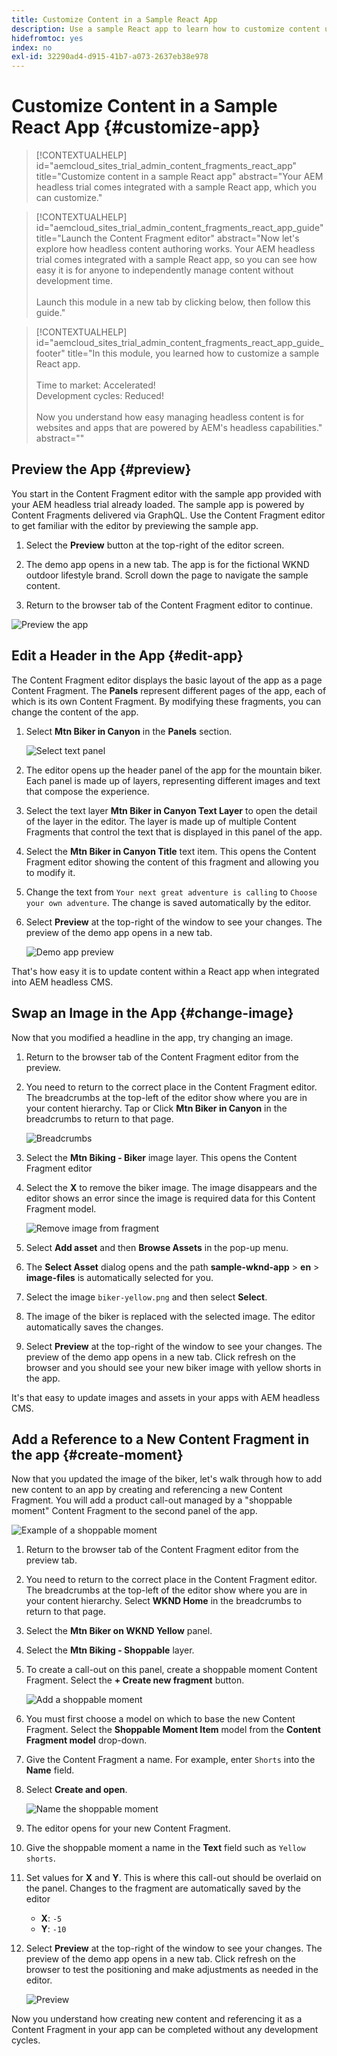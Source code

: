 ```yaml
---
title: Customize Content in a Sample React App
description: Use a sample React app to learn how to customize content using the headless feature set in AEM as a Cloud Service.
hidefromtoc: yes
index: no
exl-id: 32290ad4-d915-41b7-a073-2637eb38e978
---
```


# Customize Content in a Sample React App {#customize-app}

>[!CONTEXTUALHELP]
>id="aemcloud_sites_trial_admin_content_fragments_react_app"
>title="Customize content in a sample React app"
>abstract="Your AEM headless trial comes integrated with a sample React app, which you can customize."

>[!CONTEXTUALHELP]
>id="aemcloud_sites_trial_admin_content_fragments_react_app_guide"
>title="Launch the Content Fragment editor"
>abstract="Now let's explore how headless content authoring works. Your AEM headless trial comes integrated with a sample React app, so you can see how easy it is for anyone to independently manage content without development time.<br><br>Launch this module in a new tab by clicking below, then follow this guide."

>[!CONTEXTUALHELP]
>id="aemcloud_sites_trial_admin_content_fragments_react_app_guide_footer"
>title="In this module, you learned how to customize a sample React app.<br><br>Time to market: Accelerated!<br>Development cycles: Reduced!<br><br>Now you understand how easy managing headless content is for websites and apps that are powered by AEM's headless capabilities."
>abstract=""

## Preview the App {#preview}

You start in the Content Fragment editor with the sample app provided with your AEM headless trial already loaded. The sample app is powered by Content Fragments delivered via GraphQL. Use the Content Fragment editor to get familiar with the editor by previewing the sample app.

1. Select the **Preview** button at the top-right of the editor screen.

1. The demo app opens in a new tab. The app is for the fictional WKND outdoor lifestyle brand. Scroll down the page to navigate the sample content.

1. Return to the browser tab of the Content Fragment editor to continue.

![Preview the app](assets/do-not-localize/preview-app-1.png)

## Edit a Header in the App {#edit-app}

The Content Fragment editor displays the basic layout of the app as a page Content Fragment. The **Panels** represent different pages of the app, each of which is its own Content Fragment. By modifying these fragments, you can change the content of the app.

1. Select **Mtn Biker in Canyon** in the **Panels** section.

   ![Select text panel](assets/do-not-localize/edit-header-1.png)

1. The editor opens up the header panel of the app for the mountain biker. Each panel is made up of layers, representing different images and text that compose the experience.

1. Select the text layer **Mtn Biker in Canyon Text Layer** to open the detail of the layer in the editor. The layer is made up of multiple Content Fragments that control the text that is displayed in this panel of the app.

1. Select the **Mtn Biker in Canyon Title** text item. This opens the Content Fragment editor showing the content of this fragment and allowing you to modify it.

1. Change the text from `Your next great adventure is calling` to `Choose your own adventure`. The change is saved automatically by the editor.

1. Select **Preview** at the top-right of the window to see your changes. The preview of the demo app opens in a new tab.

   ![Demo app preview](assets/do-not-localize/edit-header-5-6.png)

That's how easy it is to update content within a React app when integrated into AEM headless CMS.

## Swap an Image in the App {#change-image}

Now that you modified a headline in the app, try changing an image.

1. Return to the browser tab of the Content Fragment editor from the preview.

1. You need to return to the correct place in the Content Fragment editor. The breadcrumbs at the top-left of the editor show where you are in your content hierarchy. Tap or Click **Mtn Biker in Canyon** in the breadcrumbs to return to that page.

   ![Breadcrumbs](assets/do-not-localize/swap-image-2.png)

1. Select the **Mtn Biking - Biker** image layer. This opens the Content Fragment editor

1. Select the **X** to remove the biker image. The image disappears and the editor shows an error since the image is required data for this Content Fragment model.

   ![Remove image from fragment](assets/do-not-localize/swap-image-4.png)

1. Select **Add asset** and then **Browse Assets** in the pop-up menu.

1. The **Select Asset** dialog opens and the path **sample-wknd-app** &gt; **en** &gt; **image-files** is automatically selected for you.

1. Select the image `biker-yellow.png` and then select **Select**.

1. The image of the biker is replaced with the selected image. The editor automatically saves the changes.

1. Select **Preview** at the top-right of the window to see your changes. The preview of the demo app opens in a new tab. Click refresh on the browser and you should see your new biker image with yellow shorts in the app.

It's that easy to update images and assets in your apps with AEM headless CMS.

## Add a Reference to a New Content Fragment in the app {#create-moment}

Now that you updated the image of the biker, let's walk through how to add new content to an app by creating and referencing a new Content Fragment. You will add a product call-out managed by a "shoppable moment" Content Fragment to the second panel of the app.

![Example of a shoppable moment](assets/do-not-localize/example-shoppable-moment.png)

1. Return to the browser tab of the Content Fragment editor from the preview tab.

1. You need to return to the correct place in the Content Fragment editor. The breadcrumbs at the top-left of the editor show where you are in your content hierarchy. Select **WKND Home** in the breadcrumbs to return to that page.

1. Select the **Mtn Biker on WKND Yellow** panel.

1. Select the **Mtn Biking - Shoppable** layer.

1. To create a call-out on this panel, create a shoppable moment Content Fragment. Select the **+ Create new fragment** button.

   ![Add a shoppable moment](assets/do-not-localize/add-reference-1-5.png)

1. You must first choose a model on which to base the new Content Fragment. Select the **Shoppable Moment Item** model from the **Content Fragment model** drop-down.

1. Give the Content Fragment a name. For example, enter `Shorts` into the **Name** field.

1. Select **Create and open**.

   ![Name the shoppable moment](assets/do-not-localize/add-reference-6-7-8.png)

1. The editor opens for your new Content Fragment.

1. Give the shoppable moment a name in the **Text** field such as `Yellow shorts`.

1. Set values for **X** and **Y**. This is where this call-out should be overlaid on the panel. Changes to the fragment are automatically saved by the editor

   * **X**: `-5`
   * **Y**: `-10`

1. Select **Preview** at the top-right of the window to see your changes. The preview of the demo app opens in a new tab. Click refresh on the browser to test the positioning and make adjustments as needed in the editor.

   ![Preview](assets/do-not-localize/add-reference-10-11-12.png)

Now you understand how creating new content and referencing it as a Content Fragment in your app can be completed without any development cycles.
